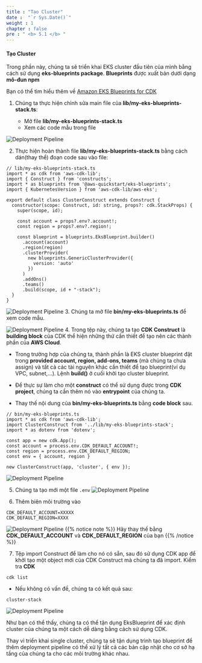 ```yaml
---
title : "Tạo Cluster"
date :  "`r Sys.Date()`" 
weight : 1 
chapter : false
pre : " <b> 5.1 </b> "
---
```


#### Tạo Cluster

Trong phần này, chúng ta sẽ triển khai EKS cluster đầu tiên của mình bằng cách sử dụng **eks-blueprints package**. **Blueprints** được xuất bản dưới dạng **mô-đun npm**

Bạn có thể tìm hiểu thêm về [Amazon EKS Blueprints for CDK](https://www.npmjs.com/package/@aws-quickstart/eks-blueprints)

1.  Chúng ta thực hiện chỉnh sửa main file của **lib/my-eks-blueprints-stack.ts**:
    
    *   Mở file **lib/my-eks-blueprints-stack.ts**
    *   Xem các code mẫu trong file

![Deployment Pipeline](/images/5-deploymentpipeline/5.1-createacluster/001-createacluster.png?featherlight=false&width=90pc)

2.  Thực hiện hoàn thành file **lib/my-eks-blueprints-stack.ts** bằng cách dán(thay thể) đoạn code sau vào file:

```
// lib/my-eks-blueprints-stack.ts
import * as cdk from 'aws-cdk-lib';
import { Construct } from 'constructs';
import * as blueprints from '@aws-quickstart/eks-blueprints';
import { KubernetesVersion } from 'aws-cdk-lib/aws-eks';

export default class ClusterConstruct extends Construct {
  constructor(scope: Construct, id: string, props?: cdk.StackProps) {
    super(scope, id);

    const account = props?.env?.account!;
    const region = props?.env?.region!;

    const blueprint = blueprints.EksBlueprint.builder()
      .account(account)
      .region(region)
      .clusterProvider(
        new blueprints.GenericClusterProvider({
          version: 'auto'
        })
      )
      .addOns()
      .teams()
      .build(scope, id + "-stack");
  }
}
```

![Deployment Pipeline](/images/5-deploymentpipeline/5.1-createacluster/002-createacluster.png?featherlight=false&width=90pc)
3.  Chúng ta mở file **bin/my-eks-blueprints.ts** để xem code mẫu.

![Deployment Pipeline](/images/5-deploymentpipeline/5.1-createacluster/003-createacluster.png?featherlight=false&width=90pc)
4.  Trong tệp này, chúng ta tạo **CDK Construct** là **building block** của CDK thể hiện những thứ cần thiết để tạo nên các thành phần của **AWS Cloud**.
    
*   Trong trường hợp của chúng ta, thành phần là EKS cluster blueprint đặt trong **provided account, region, add-ons, teams** (mà chúng ta chưa assign) và tất cả các tài nguyên khác cần thiết để tạo blueprint(ví dụ VPC, subnet,…). Lệnh **build()** ở cuối khởi tạo cluster blueprint.
    
*   Để thực sự làm cho một **construct** có thể sử dụng được trong **CDK project**, chúng ta cần thêm nó vào **entrypoint** của chúng ta.
    
*   Thay thế nội dung của **bin/my-eks-blueprints.ts** bằng **code block** sau.
        

```
// bin/my-eks-blueprints.ts
import * as cdk from 'aws-cdk-lib';
import ClusterConstruct from '../lib/my-eks-blueprints-stack';
import * as dotenv from 'dotenv';

const app = new cdk.App();
const account = process.env.CDK_DEFAULT_ACCOUNT!;
const region = process.env.CDK_DEFAULT_REGION;
const env = { account, region }

new ClusterConstruct(app, 'cluster', { env });
```

![Deployment Pipeline](/images/5-deploymentpipeline/5.1-createacluster/004-createacluster.png?featherlight=false&width=90pc)

5. Chúng ta tạo mới một file `.env`
![Deployment Pipeline](/images/5-deploymentpipeline/5.1-createacluster/005-createacluster.png?featherlight=false&width=90pc)

6. Thêm biên môi trường vào 
```
CDK_DEFAULT_ACCOUNT=XXXXX
CDK_DEFAULT_REGION=XXXX
```
![Deployment Pipeline](/images/5-deploymentpipeline/5.1-createacluster/006-createacluster.png?featherlight=false&width=90pc)
{{% notice note %}}
Hãy thay thế bằng **CDK_DEFAULT_ACCOUNT** và **CDK_DEFAULT_REGION** của bạn
{{% /notice %}}


7.  Tệp import Construct để làm cho nó có sẵn, sau đó sử dụng CDK app để khởi tạo một object mới của CDK Construct mà chúng ta đã import. Kiểm tra **CDK**

```
cdk list
```

*   Nếu không có vấn đề, chúng ta có kết quả sau:

```
cluster-stack
```

![Deployment Pipeline](/images/5-deploymentpipeline/5.1-createacluster/007-createacluster.png?featherlight=false&width=90pc)

Như bạn có thể thấy, chúng ta có thể tận dụng EksBlueprint để xác định cluster của chúng ta một cách dễ dàng bằng cách sử dụng CDK.

Thay vì triển khai single cluster, chúng ta sẽ tận dụng trình tạo blueprint để thêm deployment pipeline có thể xử lý tất cả các bản cập nhật cho cơ sở hạ tầng của chúng ta cho các môi trường khác nhau.
